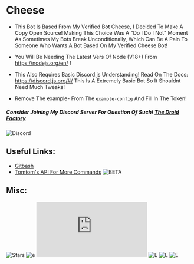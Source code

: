 # Cheese
- This Bot Is Based From My Verified Bot Cheese, I Decided To Make A Copy Open Source!
Making This Choice Was A "Do I Do I Not" Moment As Sometimes My Bots Break Unconditionally, Which Can Be A Pain To Someone Who Wants A Bot Based On My Verified Cheese Bot!

- You Will Be Needing The Latest Vers Of Node (V18+) From https://nodejs.org/en/ !
- This Also Requires Basic Discord.js Understanding! Read On The Docs: https://discord.js.org/#/ This Is A Extremely Basic Bot So It Shouldnt Need Much Tweaks!

- Remove The example- From The `example-config` And Fill In The Token!


##### Consider Joining My Discord Server For Question Of Such! [The Droid Factory](https://discord.gg/763gUAQDHq)
![Discord](https://img.shields.io/discord/1028696197424234626?color=red&label=Discord%20Online%20Members&logo=Discord&logoColor=purple&style=for-the-badge)


## Useful Links:

- [Gitbash](https://gitforwindows.org/)
- [Tomtom's API For More Commands](http://tomtomvader298.uk/api/) ![BETA](https://img.shields.io/badge/Status-BETA-purple&style=for-the-badge)

## Misc:
![Stars](https://img.shields.io/github/stars/Tomtom-Skywalker/cheese?&style=for-the-badge) ![e](https://img.shields.io/maintenance/yes/2022?&style=for-the-badge) ![E](https://img.shields.io/node/v/discord.js?&style=for-the-badge) ![E](https://img.shields.io/github/repo-size/Tomtom-Skywalker/cheese?&style=for-the-badge) ![E](https://img.shields.io/github/sponsors/Tomtom-Skywalker?&style=for-the-badge) ![E](https://img.shields.io/github/checks-status/Tomtom-Skywalker/cheese/main?&style=for-the-badge)
 
